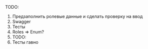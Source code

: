 TODO: 
1. Предзаполнить ролевые данные и сделать проверку на ввод
2. Swagger
3. Тесты
4. Roles => Enum?
5. TODO:
6. Тесты гавно